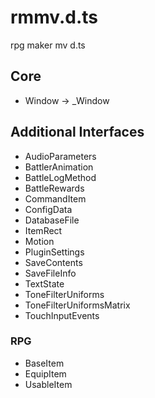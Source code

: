 # rmmv.d.ts
rpg maker mv d.ts

## Core
* Window -> _Window

## Additional Interfaces
* AudioParameters
* BattlerAnimation
* BattleLogMethod
* BattleRewards
* CommandItem
* ConfigData
* DatabaseFile
* ItemRect
* Motion
* PluginSettings
* SaveContents
* SaveFileInfo
* TextState
* ToneFilterUniforms
* ToneFilterUniformsMatrix
* TouchInputEvents

### RPG
* BaseItem
* EquipItem
* UsableItem
